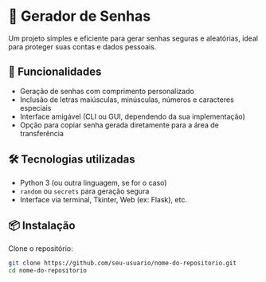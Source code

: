 # 🔐 Gerador de Senhas

Um projeto simples e eficiente para gerar senhas seguras e aleatórias, ideal para proteger suas contas e dados pessoais.

## 🚀 Funcionalidades

- Geração de senhas com comprimento personalizado
- Inclusão de letras maiúsculas, minúsculas, números e caracteres especiais
- Interface amigável (CLI ou GUI, dependendo da sua implementação)
- Opção para copiar senha gerada diretamente para a área de transferência

## 🛠️ Tecnologias utilizadas

- Python 3 (ou outra linguagem, se for o caso)
- `random` ou `secrets` para geração segura
- Interface via terminal, Tkinter, Web (ex: Flask), etc.

## 📦 Instalação

Clone o repositório:

```bash
git clone https://github.com/seu-usuario/nome-do-repositorio.git
cd nome-do-repositorio
